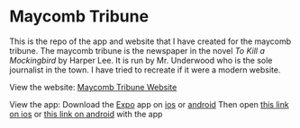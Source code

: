 # Maycomb Tribune

This is the repo of the app and website that I have created for the maycomb tribune. The maycomb tribune is the newspaper in the novel *To Kill a Mockingbird* by Harper Lee. It is run by Mr. Underwood who is the sole journalist in the town. I have tried to recreate if it were a modern website.

View the website:
  [Maycomb Tribune Website](https://pythonkiwi123.github.io/maycomb-tribune)

View the app:
  Download the [Expo](https://expo.io/) app on [ios](https://apps.apple.com/us/app/expo-client/id982107779) or [android](https://play.google.com/store/apps/details?id=host.exp.exponent&hl=en)
  Then open [this link on ios](https://pythonkiwi123.github.io/maycomb-tribune/dist/ios-index.json) or [this link on android](https://pythonkiwi123.github.io/maycomb-tribune/dist/android-index.json) with the app
